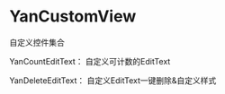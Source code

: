 # YanCustomView
自定义控件集合

YanCountEditText： 自定义可计数的EditText

YanDeleteEditText： 自定义EditText一键删除&自定义样式
